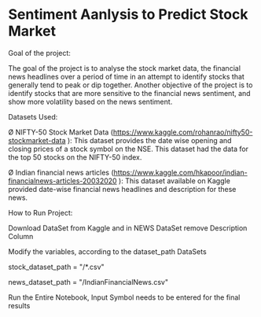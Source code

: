 # Sentiment Aanlysis to Predict Stock Market
Goal of the project:

The goal of the project is to analyse the stock market data, the financial news headlines over a period of time in an attempt to identify stocks that generally tend to peak or dip together. Another objective of the project is to identify stocks that are more sensitive to the financial news sentiment, and show more volatility based on the news sentiment.

Datasets Used:

Ø NIFTY-50 Stock Market Data (https://www.kaggle.com/rohanrao/nifty50-stockmarket-data ): This dataset provides the date wise opening and closing prices of a stock symbol on the NSE. This dataset had the data for the top 50 stocks on the NIFTY-50 index.

Ø Indian financial news articles (https://www.kaggle.com/hkapoor/indian-financialnews-articles-20032020 ): This dataset available on Kaggle provided date-wise financial news headlines and description for these news.

How to Run Project:

Download DataSet from Kaggle and in NEWS DataSet remove Description Column

Modify the variables, according to the dataset_path DataSets

stock_dataset_path = "/*.csv"

news_dataset_path = "/IndianFinancialNews.csv"

Run the Entire Notebook, Input Symbol needs to be entered for the final results
